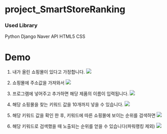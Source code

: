 # project_SmartStoreRanking


### Used Library
Python
Django
Naver API
HTML5
CSS


# Demo
1) 내가 올린 쇼핑몰이 있다고 가정합니다.
![](/main/cap_01.gif)

2) 쇼핑몰에 주소값을 가져와서
![](/main/cap_02.gif)

3) 프로그램에 넣어주고 추가하면 해당 제품의 이름이 입력됩니다.
![](/main/cap_03.gif)

4) 해당 쇼핑몰을 찾는 키워드 값을 10개까지 넣을 수 있습니다.
![](/main/cap_04.gif)

5) 해당 키워드 값을 확인 한 후, 키워드에 따른 쇼핑몰에 보이는 순위를 검색하면 
![](/main/cap_05.gif)

6) 해당 키워드로 검색했을 때 노출되는 순위를 얻을 수 있습니다(파워랭킹 제외)
![](/main/cap_06.gif)
